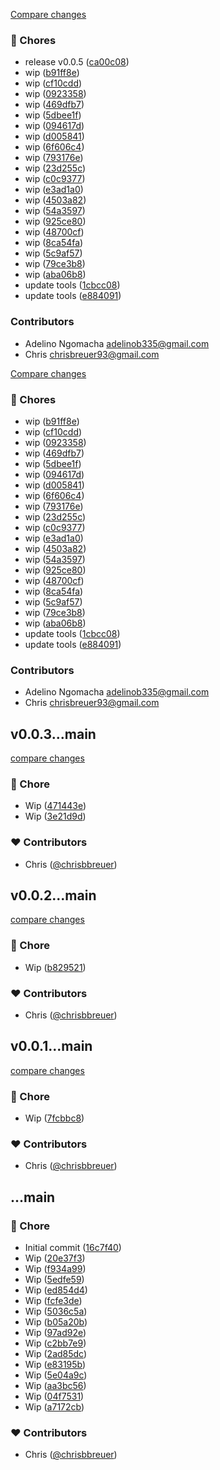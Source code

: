 [Compare changes](https://github.com/stacksjs/besting/compare/v0.0.4...v0.0.5)

### 🧹 Chores

- release v0.0.5 ([ca00c08](https://github.com/stacksjs/besting/commit/ca00c08))
- wip ([b91ff8e](https://github.com/stacksjs/besting/commit/b91ff8e))
- wip ([cf10cdd](https://github.com/stacksjs/besting/commit/cf10cdd))
- wip ([0923358](https://github.com/stacksjs/besting/commit/0923358))
- wip ([469dfb7](https://github.com/stacksjs/besting/commit/469dfb7))
- wip ([5dbee1f](https://github.com/stacksjs/besting/commit/5dbee1f))
- wip ([094617d](https://github.com/stacksjs/besting/commit/094617d))
- wip ([d005841](https://github.com/stacksjs/besting/commit/d005841))
- wip ([6f606c4](https://github.com/stacksjs/besting/commit/6f606c4))
- wip ([793176e](https://github.com/stacksjs/besting/commit/793176e))
- wip ([23d255c](https://github.com/stacksjs/besting/commit/23d255c))
- wip ([c0c9377](https://github.com/stacksjs/besting/commit/c0c9377))
- wip ([e3ad1a0](https://github.com/stacksjs/besting/commit/e3ad1a0))
- wip ([4503a82](https://github.com/stacksjs/besting/commit/4503a82))
- wip ([54a3597](https://github.com/stacksjs/besting/commit/54a3597))
- wip ([925ce80](https://github.com/stacksjs/besting/commit/925ce80))
- wip ([48700cf](https://github.com/stacksjs/besting/commit/48700cf))
- wip ([8ca54fa](https://github.com/stacksjs/besting/commit/8ca54fa))
- wip ([5c9af57](https://github.com/stacksjs/besting/commit/5c9af57))
- wip ([79ce3b8](https://github.com/stacksjs/besting/commit/79ce3b8))
- wip ([aba06b8](https://github.com/stacksjs/besting/commit/aba06b8))
- update tools ([1cbcc08](https://github.com/stacksjs/besting/commit/1cbcc08))
- update tools ([e884091](https://github.com/stacksjs/besting/commit/e884091))

### Contributors

- Adelino Ngomacha <adelinob335@gmail.com>
- Chris <chrisbreuer93@gmail.com>

[Compare changes](https://github.com/stacksjs/besting/compare/v0.0.4...HEAD)

### 🧹 Chores

- wip ([b91ff8e](https://github.com/stacksjs/besting/commit/b91ff8e))
- wip ([cf10cdd](https://github.com/stacksjs/besting/commit/cf10cdd))
- wip ([0923358](https://github.com/stacksjs/besting/commit/0923358))
- wip ([469dfb7](https://github.com/stacksjs/besting/commit/469dfb7))
- wip ([5dbee1f](https://github.com/stacksjs/besting/commit/5dbee1f))
- wip ([094617d](https://github.com/stacksjs/besting/commit/094617d))
- wip ([d005841](https://github.com/stacksjs/besting/commit/d005841))
- wip ([6f606c4](https://github.com/stacksjs/besting/commit/6f606c4))
- wip ([793176e](https://github.com/stacksjs/besting/commit/793176e))
- wip ([23d255c](https://github.com/stacksjs/besting/commit/23d255c))
- wip ([c0c9377](https://github.com/stacksjs/besting/commit/c0c9377))
- wip ([e3ad1a0](https://github.com/stacksjs/besting/commit/e3ad1a0))
- wip ([4503a82](https://github.com/stacksjs/besting/commit/4503a82))
- wip ([54a3597](https://github.com/stacksjs/besting/commit/54a3597))
- wip ([925ce80](https://github.com/stacksjs/besting/commit/925ce80))
- wip ([48700cf](https://github.com/stacksjs/besting/commit/48700cf))
- wip ([8ca54fa](https://github.com/stacksjs/besting/commit/8ca54fa))
- wip ([5c9af57](https://github.com/stacksjs/besting/commit/5c9af57))
- wip ([79ce3b8](https://github.com/stacksjs/besting/commit/79ce3b8))
- wip ([aba06b8](https://github.com/stacksjs/besting/commit/aba06b8))
- update tools ([1cbcc08](https://github.com/stacksjs/besting/commit/1cbcc08))
- update tools ([e884091](https://github.com/stacksjs/besting/commit/e884091))

### Contributors

- Adelino Ngomacha <adelinob335@gmail.com>
- Chris <chrisbreuer93@gmail.com>

## v0.0.3...main

[compare changes](https://github.com/stacksjs/besting/compare/v0.0.3...main)

### 🏡 Chore

- Wip ([471443e](https://github.com/stacksjs/besting/commit/471443e))
- Wip ([3e21d9d](https://github.com/stacksjs/besting/commit/3e21d9d))

### ❤️ Contributors

- Chris ([@chrisbbreuer](https://github.com/chrisbbreuer))

## v0.0.2...main

[compare changes](https://github.com/stacksjs/besting/compare/v0.0.2...main)

### 🏡 Chore

- Wip ([b829521](https://github.com/stacksjs/besting/commit/b829521))

### ❤️ Contributors

- Chris ([@chrisbbreuer](https://github.com/chrisbbreuer))

## v0.0.1...main

[compare changes](https://github.com/stacksjs/besting/compare/v0.0.1...main)

### 🏡 Chore

- Wip ([7fcbbc8](https://github.com/stacksjs/besting/commit/7fcbbc8))

### ❤️ Contributors

- Chris ([@chrisbbreuer](https://github.com/chrisbbreuer))

## ...main

### 🏡 Chore

- Initial commit ([16c7f40](https://github.com/stacksjs/besting/commit/16c7f40))
- Wip ([20e37f3](https://github.com/stacksjs/besting/commit/20e37f3))
- Wip ([f934a99](https://github.com/stacksjs/besting/commit/f934a99))
- Wip ([5edfe59](https://github.com/stacksjs/besting/commit/5edfe59))
- Wip ([ed854d4](https://github.com/stacksjs/besting/commit/ed854d4))
- Wip ([fcfe3de](https://github.com/stacksjs/besting/commit/fcfe3de))
- Wip ([5036c5a](https://github.com/stacksjs/besting/commit/5036c5a))
- Wip ([b05a20b](https://github.com/stacksjs/besting/commit/b05a20b))
- Wip ([97ad92e](https://github.com/stacksjs/besting/commit/97ad92e))
- Wip ([c2bb7e9](https://github.com/stacksjs/besting/commit/c2bb7e9))
- Wip ([2ad85dc](https://github.com/stacksjs/besting/commit/2ad85dc))
- Wip ([e83195b](https://github.com/stacksjs/besting/commit/e83195b))
- Wip ([5e04a9c](https://github.com/stacksjs/besting/commit/5e04a9c))
- Wip ([aa3bc56](https://github.com/stacksjs/besting/commit/aa3bc56))
- Wip ([04f7531](https://github.com/stacksjs/besting/commit/04f7531))
- Wip ([a7172cb](https://github.com/stacksjs/besting/commit/a7172cb))

### ❤️ Contributors

- Chris ([@chrisbbreuer](https://github.com/chrisbbreuer))
